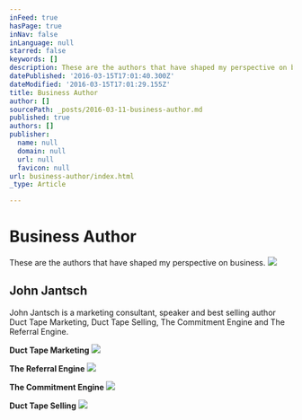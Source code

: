 ```yaml
---
inFeed: true
hasPage: true
inNav: false
inLanguage: null
starred: false
keywords: []
description: These are the authors that have shaped my perspective on business.
datePublished: '2016-03-15T17:01:40.300Z'
dateModified: '2016-03-15T17:01:29.155Z'
title: Business Author
author: []
sourcePath: _posts/2016-03-11-business-author.md
published: true
authors: []
publisher:
  name: null
  domain: null
  url: null
  favicon: null
url: business-author/index.html
_type: Article

---
```

# Business Author

These are the authors that have shaped my perspective on business.
![](https://the-grid-user-content.s3-us-west-2.amazonaws.com/bd6a596b-34ff-4b57-ba80-ea6311242a4f.jpg)

## John Jantsch 

John Jantsch is a marketing consultant, speaker and best selling author Duct Tape Marketing, Duct Tape Selling, The Commitment Engine and The Referral Engine.

**Duct Tape Marketing**
![](https://the-grid-user-content.s3-us-west-2.amazonaws.com/567e074a-6ac6-4ad1-9075-4eadcfa36225.jpg)

**The Referral Engine**
![](https://the-grid-user-content.s3-us-west-2.amazonaws.com/4d13a5ed-6fd7-4d0c-b351-6d9cf5c4e83a.jpg)

**The Commitment Engine**
![](https://the-grid-user-content.s3-us-west-2.amazonaws.com/dad0fab1-f679-495f-b380-4c5f7715f8d2.jpg)

**Duct Tape Selling**
![](https://the-grid-user-content.s3-us-west-2.amazonaws.com/369a7d4a-8584-4b8e-842f-c09b93b2d16b.jpg)